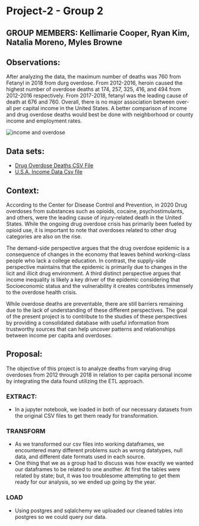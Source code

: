 # Project-2 - Group 2
## GROUP MEMBERS: Kellimarie Cooper, Ryan Kim, Natalia Moreno, Myles Browne
## Observations:
  After analyzing the data, the maximum number of deaths was 760 from Fetanyl in 2018 from durg overdose.  From 2012-2016, heroin caused the highest number of overdose
  deaths at 174, 257, 325, 416, and 494 from 2012-2016 respectively.  From 2017-2018, fetanyl was the leading cause of death at 676 and 760.  Overall, there is no      major association between over-all per capital income in the United States.  A better comparison of income and drug overdose deaths would best be done with neighborhood or county income and employment rates.
 
 
![income and overdose](https://customsitesmedia.usc.edu/wp-content/uploads/sites/59/2019/02/16042905/Opioids-in-America-web-824x549.jpg)


## Data sets:
* [Drug Overdose Deaths CSV File](https://www.kaggle.com/datasets/ruchi798/drug-overdose-deaths)
* [U.S.A. Income Data Csv file](https://apps.bea.gov/iTable/iTable.cfm?reqid=70&step=1&ac)
 
## Context:
According to the Center for Disease Control and Prevention, in 2020 Drug overdoses from substances such as opioids, cocaine, psychostimulants, and others, were the leading cause of injury-related death in the United States. While the ongoing drug overdose crisis has primarily been fueled by opioid use, it is important to note that overdoses related to other drug categories are also on the rise.

The demand-side perspective argues that the drug overdose epidemic is a consequence of changes in the economy that leaves behind working-class people who lack a college education. In contrast, the supply-side perspective maintains that the epidemic is primarily due to changes in the licit and illicit drug environment. A third distinct perspective argues that income inequality is likely a key driver of the epidemic considering that Socioeconomic status and the vulnerability it creates contributes immensely to the overdose health crisis.

While overdose deaths are preventable, there are still barriers remaining due to the lack of understanding of these different perspectives. The goal of the present project is to contribute to the studies of these perspectives by providing a consolidated database with useful information from trustworthy sources that can help uncover patterns and relationships between income per capita and overdoses.
 
## Proposal:
 
The objective of this project is to analyze deaths from varying drug overdoses from 2012 through 2018 in relation to per capita personal income by integrating the data found utilizing the ETL approach.
 
  ### EXTRACT:
  - In a jupyter notebook, we loaded in both of our necessary datasets from the original CSV files to get them ready for transformation.

  ### TRANSFORM

  - As we transformed our csv files into working dataframes, we encountered many different problems such as wrong datatypes, null data, and different date formats used in each source. 
  - One thing that we as a group had to discuss was how exactly we wanted our dataframes to be related to one another. At first the tables were related  by state; but, it was too troublesome attempting to get them ready for our analysis, so we ended up going by the year.


  ### LOAD
  - Using postgres and sqlalchemy we uploaded our cleaned tables into postgres so we could query our data. 
